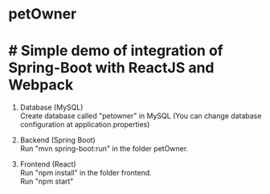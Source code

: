 # petOwner

# # Simple demo of integration of Spring-Boot with ReactJS and Webpack <br>

1. Database (MySQL)<br>
Create database called "petowner" in MySQL (You can change database configuration at application.properties)<br>

2. Backend (Spring Boot)<br>
Run "mvn spring-boot:run" in the folder petOwner.<br>

3. Frontend (React)<br>
Run "npm install" in the folder frontend. <br>
Run "npm start"
